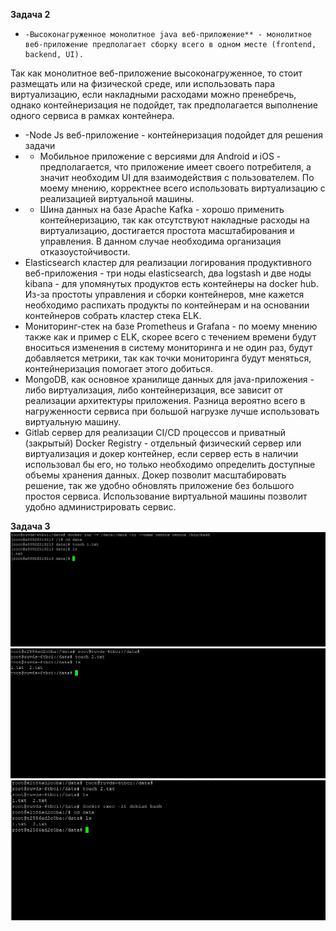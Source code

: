 **Задача 2**

*     -Высоконагруженное монолитное java веб-приложение** - монолитное веб-приложение предполагает сборку всего в одном месте (frontend, backend, UI). 
Так как монолитное веб-приложение высоконагруженное, то стоит размещать или на физической среде, или использовать пара виртуализацию,     если накладными расходами можно пренебречь, однако контейнеризация не подойдет, так предполагается выполнение одного сервиса в рамках контейнера.
* 	-Node Js веб-приложение - контейнеризация подойдет для решения задачи
* 	- Мобильное приложение с версиями для Android и iOS - 	предполагается, что приложение имеет своего потребителя, 	а значит необходим UI для взаимодействия с пользователем. По моему мнению, 	корректнее всего использовать виртуализацию с реализацией виртуальной машины.
* 	- Шина данных на базе Apache Kafka - хорошо применить контейнеризацию, так как отсутствуют накладные расходы на виртуализацию, достигается простота масштабирования и управления. В данном случае необходима организация отказоустойчивости.
* Elasticsearch кластер для реализации логирования продуктивного веб-приложения - три ноды elasticsearch, два logstash и две ноды kibana - для упомянутых продуктов есть контейнеры на docker hub. Из-за простоты управления и сборки контейнеров, мне кажется необходимо распихать продукты по контейнерам и на основании контейнеров собрать кластер стека ELK.
* Мониторинг-стек на базе Prometheus и Grafana - по моему мнению также как и пример с ELK, скорее всего с течением времени будут вноситься изменения в систему мониторинга и не один раз, будут добавляется метрики, так как точки мониторинга будут меняться, контейнеризация помогает этого добиться.
* MongoDB, как основное хранилище данных для java-приложения - либо виртуализация, либо контейнеризация, все зависит от реализации архитектуры приложения. Разница вероятно всего в нагруженности сервиса при большой нагрузке лучше использовать виртуальную машину.
* Gitlab сервер для реализации CI/CD процессов и приватный (закрытый) Docker Registry - отдельный физический сервер или виртуализация и докер контейнер, если сервер есть в наличии использовал бы его, но только необходимо определить доступные объемы хранения данных. Докер позволит масштабировать решение, так же удобно обновлять приложение без большого простоя сервиса. Использование виртуальной машины позволит удобно администрировать сервис.

**Задача 3**
![](images/163757.jpg)
![](images/164045.jpg)
![](images/164151.jpg)




